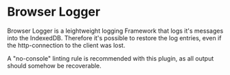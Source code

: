 # Browser Logger

Browser Logger is a leightweight logging Framework that logs it's messages into the IndexedDB. Therefore it's possible to restore the log entries, even if the http-connection to the client was lost.

A "no-console" linting rule is recommended with this plugin, as all output should somehow be recoverable.
